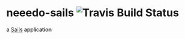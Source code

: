 # neeedo-sails <img src="https://travis-ci.org/neeedo/neeedo-sails.svg?branch=master" alt="Travis Build Status"/>

a [Sails](http://sailsjs.org) application
